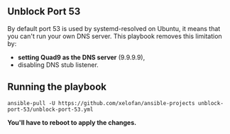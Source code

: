 ## Unblock Port 53

By default port 53 is used by systemd-resolved on Ubuntu, it means that you can't run your own DNS server. This playbook removes this limitation by:
- **setting Quad9 as the DNS server** (9.9.9.9),
- disabling DNS stub listener.

## Running the playbook
```ansible
ansible-pull -U https://github.com/xelofan/ansible-projects unblock-port-53/unblock-port-53.yml 
```

**You'll have to reboot to apply the changes.**